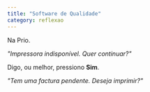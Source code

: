 ```yaml
---
title: "Software de Qualidade"
category: reflexao
---
```


Na Prio.

*"Impressora indisponível. Quer continuar?"*

Digo, ou melhor, pressiono __Sim__.

*"Tem uma factura pendente. Deseja imprimir?"*
